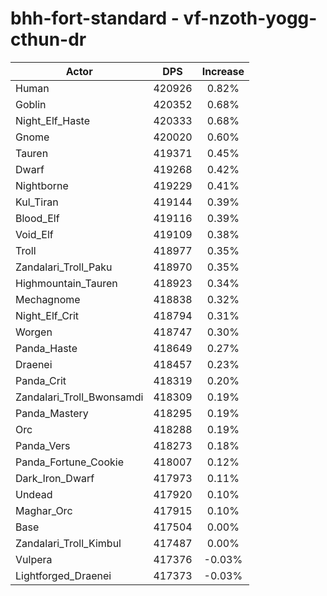 # bhh-fort-standard - vf-nzoth-yogg-cthun-dr
| Actor | DPS | Increase |
|---|:---:|:---:|
|Human|420926|0.82%|
|Goblin|420352|0.68%|
|Night_Elf_Haste|420333|0.68%|
|Gnome|420020|0.60%|
|Tauren|419371|0.45%|
|Dwarf|419268|0.42%|
|Nightborne|419229|0.41%|
|Kul_Tiran|419144|0.39%|
|Blood_Elf|419116|0.39%|
|Void_Elf|419109|0.38%|
|Troll|418977|0.35%|
|Zandalari_Troll_Paku|418970|0.35%|
|Highmountain_Tauren|418923|0.34%|
|Mechagnome|418838|0.32%|
|Night_Elf_Crit|418794|0.31%|
|Worgen|418747|0.30%|
|Panda_Haste|418649|0.27%|
|Draenei|418457|0.23%|
|Panda_Crit|418319|0.20%|
|Zandalari_Troll_Bwonsamdi|418309|0.19%|
|Panda_Mastery|418295|0.19%|
|Orc|418288|0.19%|
|Panda_Vers|418273|0.18%|
|Panda_Fortune_Cookie|418007|0.12%|
|Dark_Iron_Dwarf|417973|0.11%|
|Undead|417920|0.10%|
|Maghar_Orc|417915|0.10%|
|Base|417504|0.00%|
|Zandalari_Troll_Kimbul|417487|0.00%|
|Vulpera|417376|-0.03%|
|Lightforged_Draenei|417373|-0.03%|
